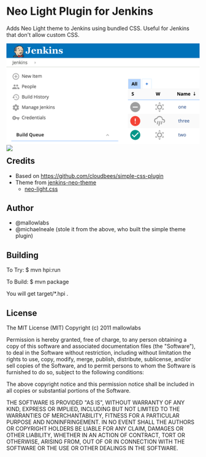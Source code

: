 Neo Light Plugin for Jenkins
==============================
Adds Neo Light theme to Jenkins using bundled CSS. Useful for Jenkins that don't allow custom CSS.

![](neo_light_hero_image.png)
<image src="master/neo_light_hero_image.png" align="left" width="50%">

Credits
------------------------------
- Based on https://github.com/cloudbees/simple-css-plugin
- Theme from [jenkins-neo-theme](https://github.com/jenkins-contrib-themes/jenkins-neo-theme)
  - [neo-light.css](http://jenkins-contrib-themes.github.io/jenkins-neo-theme/dist/neo-light.css)


Author
------------------------------
* @mallowlabs
* @michaelneale (stole it from the above, who built the simple theme plugin)


Building
------------------------------

To Try:
    $ mvn hpi:run

To Build:
    $ mvn package

You will get target/*.hpi .

License
------------------------------
The MIT License (MIT)
Copyright (c) 2011 mallowlabs

Permission is hereby granted, free of charge, to any person obtaining a copy of this software and associated documentation files (the "Software"), to deal in the Software without restriction, including without limitation the rights to use, copy, modify, merge, publish, distribute, sublicense, and/or sell copies of the Software, and to permit persons to whom the Software is furnished to do so, subject to the following conditions:

The above copyright notice and this permission notice shall be included in all copies or substantial portions of the Software.

THE SOFTWARE IS PROVIDED "AS IS", WITHOUT WARRANTY OF ANY KIND, EXPRESS OR IMPLIED, INCLUDING BUT NOT LIMITED TO THE WARRANTIES OF MERCHANTABILITY, FITNESS FOR A PARTICULAR PURPOSE AND NONINFRINGEMENT. IN NO EVENT SHALL THE AUTHORS OR COPYRIGHT HOLDERS BE LIABLE FOR ANY CLAIM, DAMAGES OR OTHER LIABILITY, WHETHER IN AN ACTION OF CONTRACT, TORT OR OTHERWISE, ARISING FROM, OUT OF OR IN CONNECTION WITH THE SOFTWARE OR THE USE OR OTHER DEALINGS IN THE SOFTWARE.

